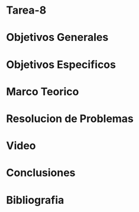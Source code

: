 # Tarea-8


# Objetivos Generales



# Objetivos Especificos



# Marco Teorico



# Resolucion de Problemas




# Video


# Conclusiones





# Bibliografia












